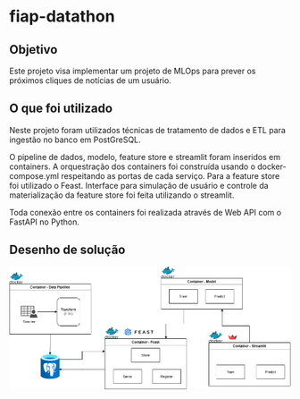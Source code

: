 # fiap-datathon


## Objetivo

Este projeto visa implementar um projeto de MLOps para prever os próximos cliques de notícias de um usuário.

## O que foi utilizado

Neste projeto foram utilizados técnicas de tratamento de dados e ETL para ingestão no banco em PostGreSQL.

O pipeline de dados, modelo, feature store e streamlit foram inseridos em containers. A orquestração dos containers foi construída usando o docker-compose.yml respeitando as portas de cada serviço.
Para a feature store foi utilizado o Feast.
Interface para simulação de usuário e controle da materialização da feature store foi feita utilizando o streamlit.

Toda conexão entre os containers foi realizada através de Web API com o FastAPI no Python.

## Desenho de solução

![Fiap Datathon](fiap_datathon.png)